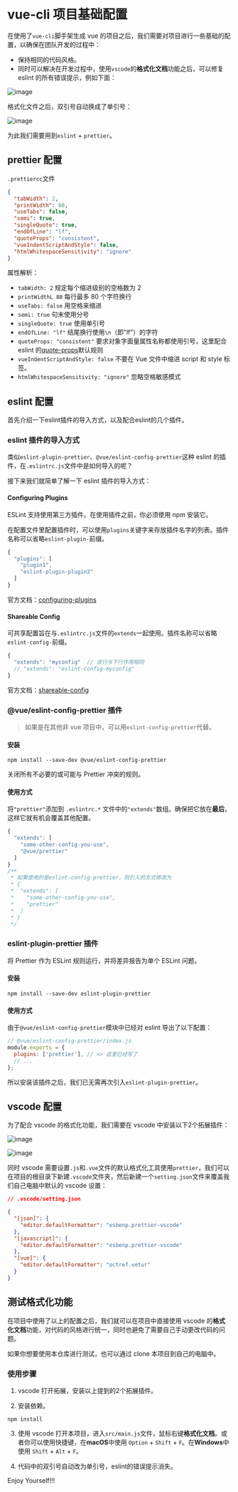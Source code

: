# vue-cli 项目基础配置

在使用了`vue-cli`脚手架生成 vue 的项目之后，我们需要对项目进行一些基础的配置，以确保在团队开发的过程中：

* 保持相同的代码风格。
* 同时可以解决在开发过程中，使用`vscode`的**格式化文档**功能之后，可以修复 eslint 的所有错误提示，例如下面：

![image](https://github.com/marihom/vue-eslint-template/raw/main/demo-01.png)

格式化文件之后，双引号自动换成了单引号：

![image](https://github.com/marihom/vue-eslint-template/raw/main/demo-02.png)

为此我们需要用到`eslint` + `prettier`。

## prettier 配置

`.prettiercc`文件

```json
{
  "tabWidth": 2,
  "printWidth": 80,
  "useTabs": false,
  "semi": true,
  "singleQuote": true,
  "endOfLine": "lf",
  "quoteProps": "consistent",
  "vueIndentScriptAndStyle": false,
  "htmlWhitespaceSensitivity": "ignore"
}
```

属性解析：

- `tabWidth: 2` 规定每个缩进级别的空格数为 2
- `printWidthL 80` 每行最多 80 个字符换行
- `useTabs: false` 用空格来缩进
- `semi: true` 句末使用分号
- `singleQuote: true` 使用单引号
- `endOfLine: "lf"` 结尾换行使用`\n`（即"lf"）的字符
- `quoteProps: "consistent"` 要求对象字面量属性名称都使用引号，这里配合 eslint 的[quote-props](http://eslint.cn/docs/rules/quote-props)默认规则
- `vueIndentScriptAndStyle: false` 不要在 Vue 文件中缩进 script 和 style 标签。
- `htmlWhitespaceSensitivity: "ignore"` 忽略空格敏感模式

## eslint 配置

首先介绍一下eslint插件的导入方式，以及配合eslint的几个插件。

### eslint 插件的导入方式

类似`eslint-plugin-prettier`、`@vue/eslint-config-prettier`这种 eslint 的插件，在`.eslintrc.js`文件中是如何导入的呢？

接下来我们就简单了解一下 eslint 插件的导入方式：

#### Configuring Plugins

ESLint 支持使用第三方插件。在使用插件之前，你必须使用 npm 安装它。

在配置文件里配置插件时，可以使用`plugins`关键字来存放插件名字的列表。插件名称可以省略`eslint-plugin-`前缀。

```js
{
  "plugins": [
    "plugin1",
    "eslint-plugin-plugin2"
  ]
}
```

官方文档：[configuring-plugins](https://cn.eslint.org/docs/user-guide/configuring#configuring-plugins)

#### Shareable Config

可共享配置旨在与`.eslintrc.js`文件的`extends`一起使用。插件名称可以省略`eslint-config-`前缀。

```js
{
  "extends": "myconfig"  // 该行与下行作用相同
  // "extends": "eslint-config-myconfig"
}
```

官方文档：[shareable-config](https://eslint.org/docs/developer-guide/shareable-configs)

### @vue/eslint-config-prettier 插件

> 如果是在其他非 vue 项目中，可以用`eslint-config-prettier`代替。

#### 安装

```
npm install --save-dev @vue/eslint-config-prettier
```

关闭所有不必要的或可能与 Prettier 冲突的规则。

#### 使用方式

将`"prettier"`添加到 `.eslintrc.*` 文件中的`"extends"`数组。确保把它放在**最后**，这样它就有机会覆盖其他配置。

```js
{
  "extends": [
    "some-other-config-you-use",
    "@vue/prettier"
  ]
}
/**
 * 如果使用的是eslint-config-prettier，则引入的方式修改为
 * {
 *  "extends": [
 *    "some-other-config-you-use",
 *    "prettier"
 *  ]
 * }
 */
```

### eslint-plugin-prettier 插件

将 Prettier 作为 ESLint 规则运行，并将差异报告为单个 ESLint 问题。

#### 安装

```
npm install --save-dev eslint-plugin-prettier
```

#### 使用方式

由于`@vue/eslint-config-prettier`模块中已经对 eslint 导出了以下配置：

```js
// @vue/eslint-config-prettier/index.js
module.exports = {
  plugins: ['prettier'], // => 这里已经写了
  // ...
};
```

所以安装该插件之后，我们已无需再次引入`eslint-plugin-prettier`。

## vscode 配置

为了配合 vscode 的格式化功能，我们需要在 vscode 中安装以下2个拓展插件：

![image](https://github.com/marihom/vue-eslint-template/raw/main/eslint.png)

![image](https://github.com/marihom/vue-eslint-template/raw/main/prettier.png)

同时 vscode 需要设置`.js`和`.vue`文件的默认格式化工具使用`prettier`，我们可以在项目的根目录下新建`.vscode`文件夹，然后新建一个`setting.json`文件来覆盖我们自己电脑中默认的 vscode 设置：

```json
// .vscode/setting.json

{
  "[json]": {
    "editor.defaultFormatter": "esbenp.prettier-vscode"
  },
  "[javascript]": {
    "editor.defaultFormatter": "esbenp.prettier-vscode"
  },
  "[vue]": {
    "editor.defaultFormatter": "octref.vetur"
  }
}
```

## 测试格式化功能

在项目中使用了以上的配置之后，我们就可以在项目中直接使用 vscode 的**格式化文档**功能，对代码的风格进行统一，同时也避免了需要自己手动更改代码的问题。

如果你想要使用本仓库进行测试，也可以通过 clone 本项目到自己的电脑中。

### 使用步骤

1. vscode 打开拓展，安装以上提到的2个拓展插件。

2. 安装依赖。

```
npm install
```

3. 使用 vscode 打开本项目，进入`src/main.js`文件，鼠标右键**格式化文档**。或者你可以使用快捷键，在**macOS**中使用 `Option` + `Shift` + `F`。在**Windows**中使用 `Shift` + `Alt` + `F`。

4. 代码中的双引号自动改为单引号，eslint的错误提示消失。

Enjoy Yourself!!!